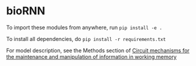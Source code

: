 # bioRNN

To import these modules from anywhere, run `pip install -e .`

To install all dependencies, do `pip install -r requirements.txt`

For model description, see the Methods section of [Circuit mechanisms for the maintenance and manipulation of information in working memory](https://www.nature.com/articles/s41593-019-0414-3)
